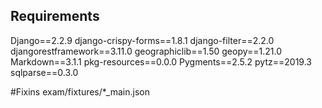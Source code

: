 ## Requirements
Django==2.2.9
django-crispy-forms==1.8.1
django-filter==2.2.0
djangorestframework==3.11.0
geographiclib==1.50
geopy==1.21.0
Markdown==3.1.1
pkg-resources==0.0.0
Pygments==2.5.2
pytz==2019.3
sqlparse==0.3.0

#Fixins
exam/fixtures/*_main.json
